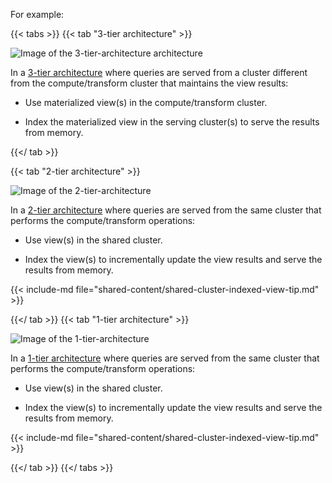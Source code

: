 
For example:

{{< tabs >}}
{{< tab "3-tier architecture" >}}

![Image of the 3-tier-architecture
architecture](/images/3-tier-architecture.svg)

In a [3-tier
architecture](/manage/operational-guidelines/#three-tier-architecture)
where queries are served from a cluster different from the compute/transform
cluster that maintains the view results:

- Use materialized view(s) in the compute/transform cluster.

- Index the materialized view in the serving cluster(s) to serve the results
from memory.

{{</ tab >}}

{{< tab "2-tier architecture" >}}

![Image of the 2-tier-architecture](/images/2-tier-architecture.svg)

In a [2-tier
architecture](/manage/appendix-alternative-cluster-architectures/#two-tier-architecture)
where queries are served from the same cluster that performs the
compute/transform operations:

- Use view(s) in the shared cluster.

- Index the view(s) to incrementally update the view results and serve the
results from memory.

{{< include-md file="shared-content/shared-cluster-indexed-view-tip.md" >}}

{{</ tab >}}
{{< tab "1-tier architecture" >}}

![Image of the 1-tier-architecture](/images/1-tier-architecture.svg)

In a [1-tier
architecture](/manage/appendix-alternative-cluster-architectures/#one-tier-architecture)
where queries are served from the same cluster that performs the
compute/transform operations:

- Use view(s) in the shared cluster.

- Index the view(s) to incrementally update the view results and serve the
results from memory.

{{< include-md file="shared-content/shared-cluster-indexed-view-tip.md" >}}

{{</ tab >}}
{{</ tabs >}}
